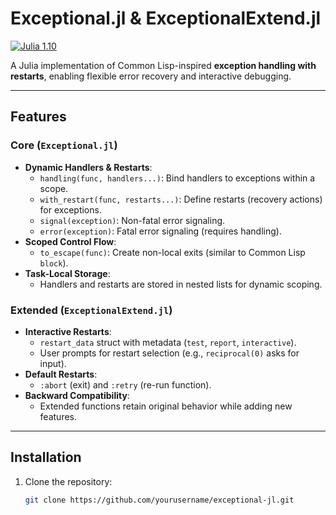 # Exceptional.jl & ExceptionalExtend.jl

[![Julia 1.10](https://img.shields.io/badge/Julia-1.10-9558B2)](https://julialang.org/)

A Julia implementation of Common Lisp-inspired **exception handling with restarts**, enabling flexible error recovery and interactive debugging.

---

## Features

### Core (`Exceptional.jl`)
- **Dynamic Handlers & Restarts**:  
  - `handling(func, handlers...)`: Bind handlers to exceptions within a scope.  
  - `with_restart(func, restarts...)`: Define restarts (recovery actions) for exceptions.  
  - `signal(exception)`: Non-fatal error signaling.  
  - `error(exception)`: Fatal error signaling (requires handling).  
- **Scoped Control Flow**:  
  - `to_escape(func)`: Create non-local exits (similar to Common Lisp `block`).  
- **Task-Local Storage**:  
  - Handlers and restarts are stored in nested lists for dynamic scoping.  

### Extended (`ExceptionalExtend.jl`)
- **Interactive Restarts**:  
  - `restart_data` struct with metadata (`test`, `report`, `interactive`).  
  - User prompts for restart selection (e.g., `reciprocal(0)` asks for input).  
- **Default Restarts**:  
  - `:abort` (exit) and `:retry` (re-run function).  
- **Backward Compatibility**:  
  - Extended functions retain original behavior while adding new features.  

---

## Installation

1. Clone the repository:
   ```bash
   git clone https://github.com/yourusername/exceptional-jl.git